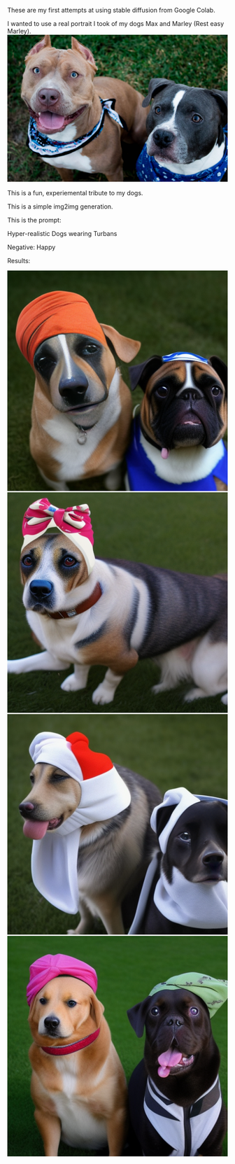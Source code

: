 These are my first attempts at using stable diffusion from Google Colab. 

I wanted to use a real portrait I took of my dogs Max and Marley (Rest easy Marley).
![Alt text](Max%20and%20Marley.jpg)


This is a fun, experiemental tribute to my dogs. 

This is a simple img2img generation. 

This is the prompt: 

Hyper-realistic Dogs wearing Turbans

Negative:
Happy

Results:

![Alt text](Test%201.png)![Alt text](Test%202.png)![Alt text](Test%203.png)![Alt text](Test%204.png)